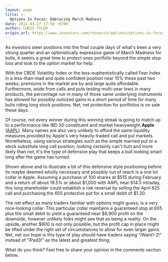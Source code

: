 ```yaml
---
layout: page
title: >-
  Options In Focus: Embracing March Madness
date: 2012-03-27 17:50 -0700
author: CHRIS TYLER
origin_url: https://www.investors.com/research/options/options-in-focus-embracing-march-madness/
---
```






As investors steer positions into the final couple days of what's been a very strong quarter and an optimistically expressive game of March Madness for bulls, it seems a great time to protect ones portfolio beyond the simple stop loss and look to the option market for help. 

  

With the CBOE Volatility Index or the less-euphemistically called Fear Index in a less-than-mad and quite confident position near 15% these past two weeks, premiums in the market are by and large quite affordable. Furthermore, aside from calls and puts testing multi-year lows in many products, the percentage run in many of those same underlying instruments has allowed for possibly outsized gains in a short period of time for many bulls riding long stock positions. Net, net protection for portfolios is on sale these days. 

  

Of course, not every winner during this winning streak is going to match up to a performance like IBD 50 constituent and market heavyweight **Apple** ([AAPL](https://research.investors.com/quote.aspx?symbol=AAPL)). Many names are also very unlikely to afford the same liquidity measures provided by Apple's very heavily-traded call and put markets. Nonetheless, using various strategies such as the simple married put or a stock substitute long call position; looking certainly can't hurt and more likely than not, it's the type of defensive play that keeps a bull looking smart long after the game has turned.

  

  

Shown above and to illustrate a bit of this defensive style positioning before its maybe deemed wholly necessary and possibly out of reach is a one lot collar in Apple. Assuming a purchase of 100 shares at $515 during February and a return of about 19.5% or about $1,000 with AAPL near 614.5 intraday, this long shareholder could establish a risk reversal by selling the April 625 call and purchasing the 605 protective put for a small debit of $1.20. 

  

The net effect as many traders familiar with options might guess, is a very nice-looking collar. This particular collar maintains a guaranteed stop at 605 plus the small debit to yield a guaranteed near $8,900 profit on the downside, however unlikely folks might see that as being a reality. On the upside, another $900 is not only possible, but the profit cap in place might be lifted under the right set of circumstances to allow for even larger gains. Net, net our hope is this type of play should have traders saying "iWant1-2!" instead of "iPad3!" as the latest and greatest thing.

  

What do you think? Feel free to share your opinion in the comments section below.




